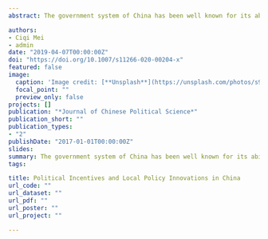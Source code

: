```yaml
---
abstract: The government system of China has been well known for its ability to mobilize its local leaders through career incentives. Does this system also encourage local policy innovation? This paper tests the relation between career advancement and local policy innovation with a self-compiled dataset on local innovation and local leaders’ career paths in 16 deputy-provincial level municipalities. We find a strong positive relationship between reported local policy innovation concerning economic issues and local leaders’ career advancement from 1980 to 2008, while the relationship between the number of innovations in other policy areas and promotion is insignificant. This finding deepens our understanding of both the promotion system for Chinese local leaders and motivations for local policy innovation.

authors:
- Ciqi Mei
- admin
date: "2019-04-07T00:00:00Z"
doi: "https://doi.org/10.1007/s11266-020-00204-x"
featured: false
image:
  caption: 'Image credit: [**Unsplash**](https://unsplash.com/photos/s9CC2SKySJM)'
  focal_point: ""
  preview_only: false
projects: []
publication: "*Journal of Chinese Political Science*"
publication_short: ""
publication_types:
- "2"
publishDate: "2017-01-01T00:00:00Z"
slides: 
summary: The government system of China has been well known for its ability to mobilize its local leaders through career incentives. Does this system also encourage local policy innovation? This paper tests the relation between career advancement and local policy innovation with a self-compiled dataset on local innovation and local leaders’ career paths in 16 deputy-provincial level municipalities. We find a strong positive relationship between reported local policy innovation concerning economic issues and local leaders’ career advancement from 1980 to 2008, while the relationship between the number of innovations in other policy areas and promotion is insignificant. This finding deepens our understanding of both the promotion system for Chinese local leaders and motivations for local policy innovation.
tags:

title: Political Incentives and Local Policy Innovations in China
url_code: ""
url_dataset: ""
url_pdf: ""
url_poster: ""
url_project: ""

---
```

